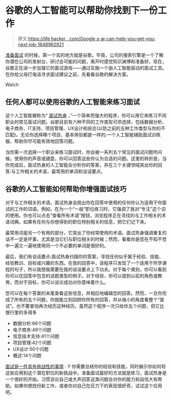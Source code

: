 # 谷歌的人工智能可以帮助你找到下一份工作

> 原文:[https://life hacker . com/Google s-ai-can-help-you-get-you-next-job-1848962921](https://lifehacker.com/googles-ai-can-help-you-get-your-next-job-1848962921)

[准备面试](https://lifehacker.com/how-to-look-more-confident-during-your-next-job-intervi-1847484480) 的时候，第一个去的地方就是谷歌。毕竟，公司的搜索引擎是一个了解你潜在公司的发射台，研讨会可能的问题，离开时感觉知识渊博和准备好。现在，谷歌正在进一步加强它的面试游戏——通过实施一个由人工智能驱动的面试工具。在你给父母打电话寻求面试建议之前，先看看谷歌的解决方案。

Watch

## 任何人都可以使用谷歌的人工智能来练习面试

这个人工智能被称为“ [面试热身](https://grow.google/certificates/interview-warmup/) ，”一个简单而强大的程序，你可以用它来练习不同职业的常见面试问题。谷歌目前有六种不同的工作类型可供选择，包括数据分析、电子商务、IT支持、项目管理、UX设计和综合(以防之前的五种工作类型与你的不匹配)。无论你选择哪个项目，基本体验都是一样的:一个人工智能辅助面试训练器，帮助你尽可能有效地回答问题。

当你第一次选择一个职业来练习面试时，你会被一系列五个常见的面试问题所问候。使用你的声音或键盘，你可以回答这些你认为合适的问题。这里的转折是，当你完成后，面试热身的人工智能会分析你的答案，并在三个关键领域突出你的回答:与工作相关的术语，最常用的单词和谈话要点。

## 谷歌的人工智能如何帮助你增强面试技巧

对于与工作相关的术语，面试热身会挑出你在回答中使用的任何你认为适用于你面试的工作的词语。例如，在为一个“一般”职位练习时，它强调了我对“专注”这个词的使用。你也可以点击“查看所有术语”按钮，浏览程序正在寻找的与工作相关的术语词典。如果有任何与你想得到的职位特别相关的信息，把它们记下来。

最常用词是另一个有用的部分，它突出了你经常使用的术语。面试热身强调重复的话不一定是坏事，尤其是当它们与职位相关的时候；然而，看看你是否在不知不觉中一遍又一遍地使用同一个不必要的单词是很好的。

最后，我们有谈话要点:面试热身扫描你的答案，寻找任何似乎属于经验、技能、经验教训、目标或兴趣的东西。在我的回答中，该程序只发现了一个适用于所学课程的句子，所以我想我需要在我的谈话要点上下功夫。对于每个类别，你可以看到你可以在回答中包含的话题类型的例子。对于经验，你可以提到以前的角色或教育，而对于目标，你可以谈论成功对你意味着什么。

您可以在每个答案的末尾查看这些信息，并相应地编辑您的回答。然而，一旦你完成了所有的五个问题，你就能立刻回顾你所有的回答，并从缩小的角度看整个“面试”。也不要害怕再次经历这种经历。虽然这个程序一次只给你五个问题，但它比银行里的多得多

*   数据分析:66个问题
*   电子商务:49个问题
*   信息技术支持:41个问题
*   项目管理:42个问题
*   UX设计:50个问题
*   概述:14个问题

[面试是一件具有挑战性的事情](https://lifehacker.com/why-we-choke-under-pressure-and-how-to-avoid-it-1848943365) : Y 你需要总结你的经验和技能，同时展示你如何将这些应用到这个潜在职位的新挑战中。准备面试最好的方法就是练习，面试热身是一个很好的开始。习惯谈论自己或大声回答这类问题会对你的能力和自信大有帮助。如果你想找份新工作，或者你对自己在压力下的表现很好奇，试试这个应用吧。